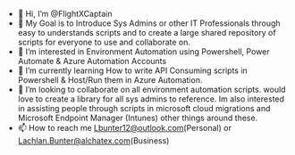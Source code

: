 - 👋 Hi, I’m @FlightXCaptain
- 🥅 My Goal is to Introduce Sys Admins or other IT Professionals through easy to understands scripts and to create a large shared repository of scripts for everyone to use and     collaborate on.
- 👀 I’m interested in Environment Automation using Powershell, Power Automate & Azure Automation Accounts
- 🌱 I’m currently learning How to write API Consuming scripts in Powershell & Host/Run them in Azure Automation.
- 💞️ I’m looking to collaborate on all environment automation scripts. would love to create a library for all sys admins to reference.
  Im also interested in assisting people through scripts in microsoft cloud migrations and Microsoft Endpoint Manager (Intunes) other things around these.
- 📫 How to reach me Lbunter12@outlook.com(Personal) or Lachlan.Bunter@alchatex.com(Business)

<!---
FlightXCaptain/FlightXCaptain is a ✨ special ✨ repository because its `README.md` (this file) appears on your GitHub profile.
You can click the Preview link to take a look at your changes.
--->
